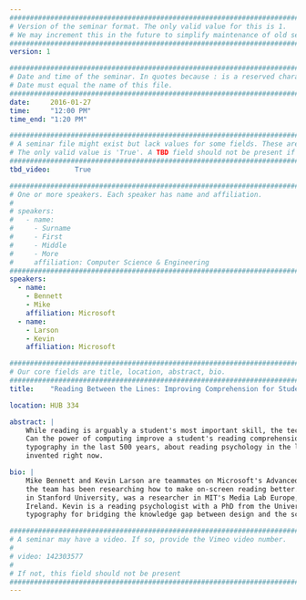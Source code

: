```yaml
---
################################################################################
# Version of the seminar format. The only valid value for this is 1. 
# We may increment this in the future to simplify maintenance of old seminars.
################################################################################
version: 1

################################################################################
# Date and time of the seminar. In quotes because : is a reserved character.
# Date must equal the name of this file.
################################################################################
date:     2016-01-27
time:     "12:00 PM"
time_end: "1:20 PM"

################################################################################
# A seminar file might exist but lack values for some fields. These are 'TBD'. 
# The only valid value is 'True'. A TBD field should not be present if 'False'.
################################################################################
tbd_video:      True

################################################################################
# One or more speakers. Each speaker has name and affiliation.
#
# speakers:
#   - name: 
#     - Surname
#     - First
#     - Middle
#     - More
#     affiliation: Computer Science & Engineering 
################################################################################
speakers:
  - name: 
    - Bennett
    - Mike
    affiliation: Microsoft 
  - name: 
    - Larson
    - Kevin
    affiliation: Microsoft

################################################################################
# Our core fields are title, location, abstract, bio.
################################################################################
title:    "Reading Between the Lines: Improving Comprehension for Students"

location: HUB 334

abstract: |
    While reading is arguably a student's most important skill, the technology of reading is relatively unchanged. 
    Can the power of computing improve a student's reading comprehension? We will discuss what has been learned about 
    typography in the last 500 years, about reading psychology in the last 100 years, and what technology can be 
    invented right now.

bio: |
    Mike Bennett and Kevin Larson are teammates on Microsoft's Advanced Reading Technologies team. For over 25 years 
    the team has been researching how to make on-screen reading better. Mike is a vision scientist, who did a postdoc 
    in Stanford University, was a researcher in MIT's Media Lab Europe, and holds a PhD from University College Dublin, 
    Ireland. Kevin is a reading psychologist with a PhD from the University of Texas; he is well-known in the field of 
    typography for bridging the knowledge gap between design and the science of reading.

################################################################################
# A seminar may have a video. If so, provide the Vimeo video number.
#
# video: 142303577
#
# If not, this field should not be present 
################################################################################
---
```

